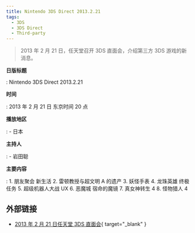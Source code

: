 ```yaml
---
title: Nintendo 3DS Direct 2013.2.21
tags:
  - 3DS
  - 3DS Direct
  - Third-party
---
```


> 2013 年 2 月 21 日，任天堂召开 3DS 直面会，介绍第三方 3DS 游戏的新消息。

**日版标题**

:   Nintendo 3DS Direct 2013.2.21

**时间**

:   2013 年 2 月 21 日 东京时间 20 点

**播放地区**

:   - 日本

**主持人**

:   - 岩田聪

**主要内容**

:   1. 朋友聚会 新生活
    2. 雷顿教授与超文明 A 的遗产
    3. 妖怪手表
    4. 龙珠英雄 终极任务
    5. 超级机器人大战 UX
    6. 恶魔城 宿命的魔镜
    7. 真女神转生 4
    8. 怪物猎人 4

## 外部链接

- [2013 年 2 月 21 日任天堂 3DS 直面会](https://www.bilibili.com/video/BV1tJ411v7XN/){ target="_blank" }
